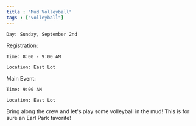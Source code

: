 ```yaml
---
title : "Mud Volleyball"
tags : ["volleyball"]
---
```


`Day: Sunday, September 2nd`

Registration:

`Time: 8:00 - 9:00 AM` 

`Location: East Lot`

Main Event:

`Time: 9:00 AM` 

`Location: East Lot`

Bring along the crew and let's play some volleyball in the mud! This is for sure an Earl Park favorite!
